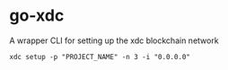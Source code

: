 # go-xdc
A wrapper CLI for setting up the xdc blockchain network
   
    xdc setup -p "PROJECT_NAME" -n 3 -i "0.0.0.0"
